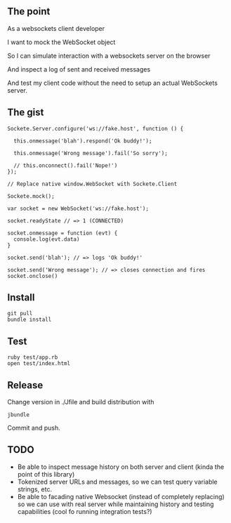 ## The point

As a websockets client developer

I want to mock the WebSocket object

So I can simulate interaction with a websockets server on the browser

And inspect a log of sent and received messages

And test my client code without the need to setup an actual WebSockets server.

## The gist

    Sockete.Server.configure('ws://fake.host', function () {
      
      this.onmessage('blah').respond('Ok buddy!');
      
      this.onmessage('Wrong message').fail('So sorry');
      
      // this.onconnect().fail('Nope!')
    });
    
    // Replace native window.WebSocket with Sockete.Client
    
    Sockete.mock();
    
    var socket = new WebSocket('ws://fake.host');
    
    socket.readyState // => 1 (CONNECTED)
    
    socket.onmessage = function (evt) {
      console.log(evt.data)
    }
    
    socket.send('blah'); // => logs 'Ok buddy!'
    
    socket.send('Wrong message'); // => closes connection and fires socket.onclose()


## Install

    git pull
    bundle install
    
## Test

    ruby test/app.rb
    open test/index.html

## Release

Change version in ./Jfile and build distribution with

    jbundle
    
Commit and push.

## TODO

- Be able to inspect message history on both server and client (kinda the point of this library)
- Tokenized server URLs and messages, so we can test query variable strings, etc.
- Be able to facading native Websocket (instead of completely replacing) so we can use with real server while maintaining history and testing capabilities (cool fo running integration tests?)